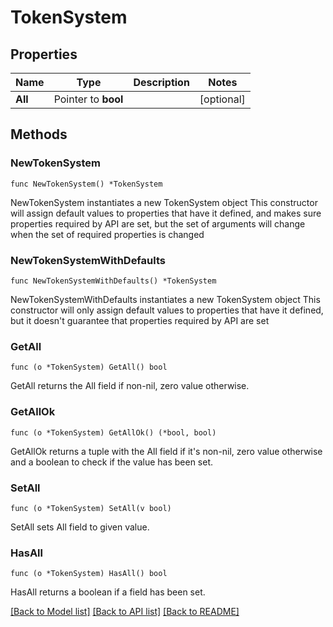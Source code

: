 # TokenSystem

## Properties

Name | Type | Description | Notes
------------ | ------------- | ------------- | -------------
**All** | Pointer to **bool** |  | [optional] 

## Methods

### NewTokenSystem

`func NewTokenSystem() *TokenSystem`

NewTokenSystem instantiates a new TokenSystem object
This constructor will assign default values to properties that have it defined,
and makes sure properties required by API are set, but the set of arguments
will change when the set of required properties is changed

### NewTokenSystemWithDefaults

`func NewTokenSystemWithDefaults() *TokenSystem`

NewTokenSystemWithDefaults instantiates a new TokenSystem object
This constructor will only assign default values to properties that have it defined,
but it doesn't guarantee that properties required by API are set

### GetAll

`func (o *TokenSystem) GetAll() bool`

GetAll returns the All field if non-nil, zero value otherwise.

### GetAllOk

`func (o *TokenSystem) GetAllOk() (*bool, bool)`

GetAllOk returns a tuple with the All field if it's non-nil, zero value otherwise
and a boolean to check if the value has been set.

### SetAll

`func (o *TokenSystem) SetAll(v bool)`

SetAll sets All field to given value.

### HasAll

`func (o *TokenSystem) HasAll() bool`

HasAll returns a boolean if a field has been set.


[[Back to Model list]](../README.md#documentation-for-models) [[Back to API list]](../README.md#documentation-for-api-endpoints) [[Back to README]](../README.md)


